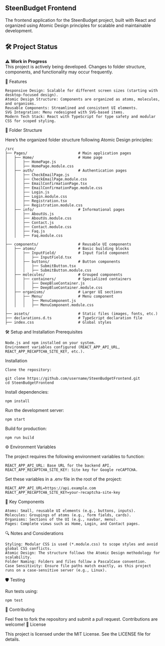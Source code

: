 ## SteenBudget Frontend

The frontend application for the SteenBudget project, built with React and organized using Atomic Design principles for scalable and maintainable development.

## 🛠️ Project Status

⚠️ **Work in Progress**  
This project is actively being developed. Changes to folder structure, components, and functionality may occur frequently.


🚀 Features

    Responsive Design: Scalable for different screen sizes (starting with desktop-focused design).
    Atomic Design Structure: Components are organized as atoms, molecules, and organisms.
    Reusable Components: Streamlined and consistent UI elements.
    SVG Integration: Menu redesigned with SVG-based items.
    Modern Tech Stack: React with TypeScript for type safety and modular CSS for scoped styling.

📂 Folder Structure

Here’s the organized folder structure following Atomic Design principles:

    /src
    ├── Pages/                       # Main application pages
    │   ├── Home/                    # Home page
    │   │   ├── HomePage.js
    │   │   ├── HomePage.module.css
    │   ├── auth/                    # Authentication pages
    │   │   ├── CheckEmailPage.js
    │   │   ├── CheckEmailPage.module.css
    │   │   ├── EmailConfirmationPage.tsx
    │   │   ├── EmailConfirmationPage.module.css
    │   │   ├── Login.js
    │   │   ├── Login.module.css
    │   │   ├── Registration.tsx
    │   │   ├── Registration.module.css
    │   ├── info/                    # Informational pages
    │   │   ├── AboutUs.js
    │   │   ├── AboutUs.module.css
    │   │   ├── Contact.js
    │   │   ├── Contact.module.css
    │   │   ├── Faq.js
    │   │   ├── Faq.module.css
    │
    ├── components/                  # Reusable UI components
    │   ├── atoms/                   # Basic building blocks
    │   │   ├── InputField/          # Input field component
    │   │   │   ├── InputField.tsx
    │   │   ├── buttons/             # Button components
    │   │   │   ├── SubmitButton.tsx
    │   │   │   ├── SubmitButton.module.css
    │   ├── molecules/               # Grouped components
    │   │   ├── containers/          # Specialized containers
    │   │   │   ├── DeepBlueContainer.js
    │   │   │   ├── DeepBlueContainer.module.css
    │   ├── organisms/               # Larger UI sections
    │   │   ├── Menu/                # Menu component
    │   │   │   ├── MenuComponent.js
    │   │   │   ├── MenuComponent.module.css
    │
    ├── assets/                      # Static files (images, fonts, etc.)
    ├── declarations.d.ts            # TypeScript declaration file
    ├── index.css                    # Global styles

🛠️ Setup and Installation
Prerequisites

    Node.js and npm installed on your system.
    Environment variables configured (REACT_APP_API_URL, REACT_APP_RECAPTCHA_SITE_KEY, etc.).

Installation

    Clone the repository:

    git clone https://github.com/username/SteenBudgetFrontend.git
    cd SteenBudgetFrontend

Install dependencies:

    npm install

Run the development server:

    npm start

Build for production:

    npm run build

⚙️ Environment Variables

The project requires the following environment variables to function:

    REACT_APP_API_URL: Base URL for the backend API.
    REACT_APP_RECAPTCHA_SITE_KEY: Site key for Google reCAPTCHA.

Set these variables in a .env file in the root of the project:

    REACT_APP_API_URL=https://api.example.com
    REACT_APP_RECAPTCHA_SITE_KEY=your-recaptcha-site-key

🧩 Key Components

    Atoms: Small, reusable UI elements (e.g., buttons, inputs).
    Molecules: Groupings of atoms (e.g., form fields, cards).
    Organisms: Sections of the UI (e.g., navbar, menu).
    Pages: Complete views such as Home, Login, and Contact pages.

🔍 Notes and Considerations

    Styling: Modular CSS is used (*.module.css) to scope styles and avoid global CSS conflicts.
    Atomic Design: The structure follows the Atomic Design methodology for scalability.
    Folder Naming: Folders and files follow a PascalCase convention.
    Case Sensitivity: Ensure file paths match exactly, as this project runs on a case-sensitive server (e.g., Linux).

🛡️ Testing

Run tests using:

    npm test

🤝 Contributing

Feel free to fork the repository and submit a pull request. Contributions are welcome!
📄 License

This project is licensed under the MIT License. See the LICENSE file for details.
